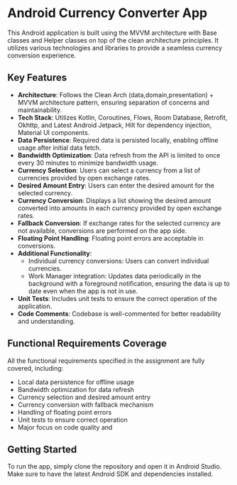 # Android Currency Converter App

This Android application is built using the MVVM architecture with Base classes and Helper classes
on top of the clean architecture principles. It utilizes various technologies and libraries to
provide a seamless currency conversion experience.

## Key Features

- **Architecture**: Follows the Clean Arch (data,domain,presentation) + MVVM architecture pattern,
  ensuring separation of concerns and maintainability.
- **Tech Stack**: Utilizes Kotlin, Coroutines, Flows, Room Database, Retrofit, Okhttp, and Latest
  Android Jetpack, Hilt for dependency injection, Material UI components.
- **Data Persistence**: Required data is persisted locally, enabling offline usage after initial
  data fetch.
- **Bandwidth Optimization**: Data refresh from the API is limited to once every 30 minutes to
  minimize bandwidth usage.
- **Currency Selection**: Users can select a currency from a list of currencies provided by open
  exchange rates.
- **Desired Amount Entry**: Users can enter the desired amount for the selected currency.
- **Currency Conversion**: Displays a list showing the desired amount converted into amounts in each
  currency provided by open exchange rates.
- **Fallback Conversion**: If exchange rates for the selected currency are not available,
  conversions are performed on the app side.
- **Floating Point Handling**: Floating point errors are acceptable in conversions.
- **Additional Functionality**:
  - Individual currency conversions: Users can convert individual currencies.
  - Work Manager integration: Updates data periodically in the background with a foreground
    notification, ensuring the data is up to date even when the app is not in use.
- **Unit Tests**: Includes unit tests to ensure the correct operation of the application.
- **Code Comments**: Codebase is well-commented for better readability and understanding.

## Functional Requirements Coverage

All the functional requirements specified in the assignment are fully covered, including:

- Local data persistence for offline usage
- Bandwidth optimization for data refresh
- Currency selection and desired amount entry
- Currency conversion with fallback mechanism
- Handling of floating point errors
- Unit tests to ensure correct operation
- Major focus on code quality and

## Getting Started

To run the app, simply clone the repository and open it in Android Studio. Make sure to have the
latest Android SDK and dependencies installed.
